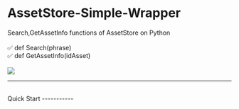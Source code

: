 # AssetStore-Simple-Wrapper
Search,GetAssetInfo  functions of AssetStore on Python
<br><br>
:white_check_mark:  def Search(phrase)   
:white_check_mark:  def GetAssetInfo(idAsset)
<br><br>
<a target="_blank" href="https://radikal.ru"><img src="https://c.radikal.ru/c08/2008/72/5ab6352567f4.png" /></a>
____
<br>
Quick Start
-----------



